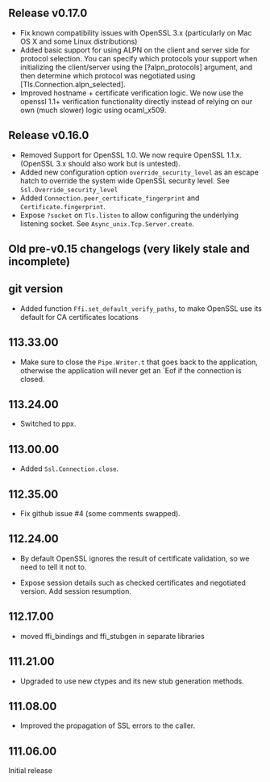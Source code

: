 ## Release v0.17.0
- Fix known compatibility issues with OpenSSL 3.x (particularly on Mac OS X and some
  Linux distributions)
- Added basic support for using ALPN on the client and server side for protocol selection.
  You can specify which protocols your support when initializing the client/server using the [?alpn_protocols]
  argument, and then determine which protocol was negotiated using [Tls.Connection.alpn_selected].
- Improved hostname + certificate verification logic.
  We now use the openssl 1.1+ verification functionality directly instead of relying on
  our own (much slower) logic using ocaml_x509.

## Release v0.16.0

- Removed Support for OpenSSL 1.0. We now require OpenSSL 1.1.x.
  (OpenSSL 3.x should also work but is untested).
- Added new configuration option `override_security_level` as an escape hatch to
  override the system wide OpenSSL security level.
  See `Ssl.Override_security_level`
- Added `Connection.peer_certificate_fingerprint` and `Certificate.fingerprint`.
- Expose `?socket` on `Tls.listen` to allow configuring the underlying listening socket.
  See `Async_unix.Tcp.Server.create`.

## Old pre-v0.15 changelogs (very likely stale and incomplete)

## git version

- Added function `Ffi.set_default_verify_paths`, to make OpenSSL use its default for
  CA certificates locations

## 113.33.00

- Make sure to close the `Pipe.Writer.t` that goes back to the application, otherwise the
  application will never get an `Eof if the connection is closed.

## 113.24.00

- Switched to ppx.

## 113.00.00

- Added `Ssl.Connection.close`.

## 112.35.00

- Fix github issue #4 (some comments swapped).

## 112.24.00

- By default OpenSSL ignores the result of certificate validation, so we need to
  tell it not to.

- Expose session details such as checked certificates and negotiated version.
  Add session resumption.

## 112.17.00

- moved ffi_bindings and ffi_stubgen in separate libraries

## 111.21.00

- Upgraded to use new ctypes and its new stub generation methods.

## 111.08.00

- Improved the propagation of SSL errors to the caller.

## 111.06.00

Initial release
